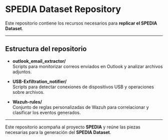 # SPEDIA Dataset Repository

Este repositorio contiene los recursos necesarios para **replicar el SPEDIA Dataset**.

---

## Estructura del repositorio

- **outlook_email_extractor/**  
  Scripts para monitorizar correos enviados en Outlook y analizar archivos adjuntos.  

- **USB-Exfiltration_notifier/**  
  Scripts para detectar conexiones de dispositivos USB y operaciones sobre archivos.  

- **Wazuh-rules/**  
  Conjunto de reglas personalizadas de Wazuh para correlacionar y clasificar los eventos generados.  

---

Este repositorio acompaña al proyecto **SPEDIA** y reúne las piezas necesarias para la generación del **SPEDIA Dataset**.
